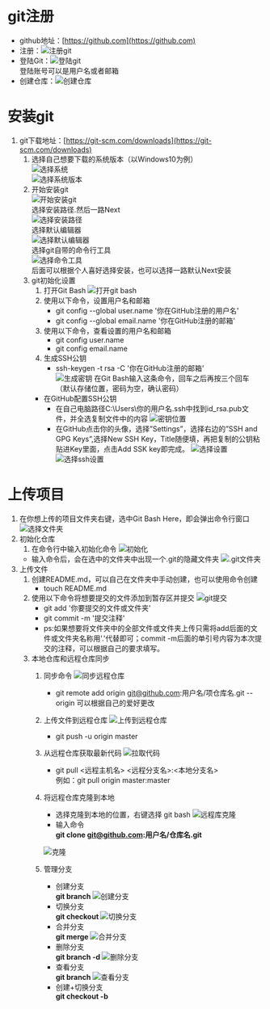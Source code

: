 # git注册
- github地址：[https://github.com](https://github.com)</br>
- 注册：![注册git](http://m.qpic.cn/psb?/V10sTJNc3PWHJb/T7*V*FHBvCc41j78iIIkSL3JiYUus.KKDSRfR0zJUwc!/b/dAgBAAAAAAAA&bo=EgT4AwAAAAADB88!&rf=viewer_4)</br>
- 登陆Git：![登陆git](http://m.qpic.cn/psb?/V10sTJNc3PWHJb/OI3QbH.8ZQeoRkXQckymk8HDfnofR.9EJ.8bnw9Sd3Q!/b/dDYBAAAAAAAA&bo=ggPMAwAAAAADB2w!&rf=viewer_4)</br>
登陆账号可以是用户名或者邮箱</br>
- 创建仓库：![创建仓库](http://m.qpic.cn/psb?/V10sTJNc3PWHJb/5D7bo1zbj9gMmdLtkSswbdOK*ARC6c2R0UVcvLAVVaE!/b/dFYAAAAAAAAA&bo=cAg4BAAAAAADB2Y!&rf=viewer_4)</br>

# 安装git
1. git下载地址：[https://git-scm.com/downloads](https://git-scm.com/downloads)</br>
	1. 选择自己想要下载的系统版本（以Windows10为例）</br>
	![选择系统](http://m.qpic.cn/psb?/V10sTJNc3PWHJb/LAo0q99xYIJXPjlKweXZpiZ*2r1BnuTNHffGOrJ7Myw!/b/dEUBAAAAAAAA&bo=pAeQAgAAAAADBxM!&rf=viewer_4)</br>
	![选择系统版本](http://m.qpic.cn/psb?/V10sTJNc3PWHJb/9gpMQf6tDz0G*o4heIZunvv1oJXXH7hNad0MpfGrWIU!/b/dDUBAAAAAAAA&bo=awc4BAAAAAADB3I!&rf=viewer_4)</br>
	2. 开始安装git</br>
	![开始安装git](http://m.qpic.cn/psb?/V10sTJNc3PWHJb/iavaZ0qXQuwGwT*.wD3fYU2GGxIKwHlfPQhijJcZrek!/b/dAgBAAAAAAAA&bo=WgQ4AwAAAAADB0c!&rf=viewer_4)</br>
	选择安装路径.然后一路Next</br>
	![选择安装路径](http://m.qpic.cn/psb?/V10sTJNc3PWHJb/lxY4vpYepbWsLSGgNAfN5Lu0DtoLP9jBORXGrFYZK9I!/b/dDYBAAAAAAAA&bo=GARAAwAAAAADJ10!&rf=viewer_4)</br>
	选择默认编辑器</br>
	![选择默认编辑器](http://m.qpic.cn/psb?/V10sTJNc3PWHJb/VK9VPefnXipc5J.JRxnY7RDQOzHZB.IZ0B4838pDOCE!/b/dDQBAAAAAAAA&bo=JgQ0AwAAAAADJxc!&rf=viewer_4)</br>
	选择git自带的命令行工具</br>
	![选择命令工具](http://m.qpic.cn/psb?/V10sTJNc3PWHJb/av1j6DwcB*r3ghbc.PscqP5J8DYsedi7x0B9leT2ZdU!/b/dDYBAAAAAAAA&bo=HAQyAwAAAAADNzs!&rf=viewer_4)</br>
	后面可以根据个人喜好选择安装，也可以选择一路默认Next安装</br>
	3. git初始化设置
		1. 打开Git Bash 
		![打开git bash](http://m.qpic.cn/psb?/V10sTJNc3PWHJb/aC2K5OG1Wc7ULRX*0KTITQ3OtIxN39lyztWMI4UdLIA!/b/dDUBAAAAAAAA&bo=YgIYBQAAAAADB18!&rf=viewer_4)
		2. 使用以下命令，设置用户名和邮箱
			- git config --global user.name '你在GitHub注册的用户名'
			- git config --global email.name '你在GitHub注册的邮箱'
		3. 使用以下命令，查看设置的用户名和邮箱
			- git config user.name
			- git config email.name
		4. 生成SSH公钥
			- ssh-keygen -t rsa -C '你在GitHub注册的邮箱'</br>
			![生成密钥](http://m.qpic.cn/psb?/V10sTJNc3PWHJb/1SBDdnO66oNM1*RhDRceHEpb0lVgF88Itytj1Oq8x.k!/b/dDYBAAAAAAAA&bo=ngV4AwAAAAADR4I!&rf=viewer_4)
	在Git Bash输入这条命令，回车之后再按三个回车（默认存储位置，密码为空，确认密码）
		- 在GitHub配置SSH公钥 
			- 在自己电脑路径C:\Users\你的用户名\.ssh中找到id_rsa.pub文件，并全选复制文件中的内容
			![密钥位置](http://m.qpic.cn/psb?/V10sTJNc3PWHJb/fYln4EdDQE7OQoFFHVvFL*2pst1f3FQGgznMgIWA.hY!/b/dDQBAAAAAAAA&bo=TgfcAQAAAAADB7Y!&rf=viewer_4)
			- 在GitHub点击你的头像，选择”Settings”，选择右边的”SSH and GPG Keys”,选择New SSH Key，Title随便填，再把复制的公钥粘贴进Key里面，点击Add SSK key即完成。
			![选择设置](http://m.qpic.cn/psb?/V10sTJNc3PWHJb/FLeNXZaJplO6fySqpIgOOfbp3sY3QNJ7MNSeXfQChMM!/b/dDIBAAAAAAAA&bo=Vgh4AwAAAAADR0c!&rf=viewer_4)
			![选择ssh设置](http://m.qpic.cn/psb?/V10sTJNc3PWHJb/74kbQSYt87hacxK7qswrxKIna26p9KhiOJG4nzxKQbg!/b/dFUAAAAAAAAA&bo=ognOAwAAAAADRwQ!&rf=viewer_4)
			
# 上传项目
1. 在你想上传的项目文件夹右键，选中Git Bash Here，即会弹出命令行窗口
	![选择文件夹](http://m.qpic.cn/psb?/V10sTJNc3PWHJb/8aq4Xn2aW1GFi5weH1*8DSfh*eyH*XvW56yq0c1GQ3A!/b/dDABAAAAAAAA&bo=VgdCAgAAAAADBzM!&rf=viewer_4)
2. 初始化仓库
	1. 在命令行中输入初始化命令
	![初始化](http://m.qpic.cn/psb?/V10sTJNc3PWHJb/dW2pIo7wtsKJR15SWa2XvHjRNIX1fJhTCyHxewsUZUE!/b/dDQBAAAAAAAA&bo=aAOcAAAAAAADF8U!&rf=viewer_4)
	- 输入命令后，会在选中的文件夹中出现一个.git的隐藏文件夹
	![.git文件夹](http://m.qpic.cn/psb?/V10sTJNc3PWHJb/j.ad3uFmfXoMD1N37sac6upu8IPioCmeC**t*Xi8UKM!/b/dDUBAAAAAAAA&bo=jAaeAQAAAAADBzc!&rf=viewer_4)
3. 上传文件
	1. 创建README.md，可以自己在文件夹中手动创建，也可以使用命令创建
		- touch README.md
	2. 使用以下命令将想要提交的文件添加到暂存区并提交
		![git提交](http://m.qpic.cn/psb?/V10sTJNc3PWHJb/VjwirsG9VpZHcyrXYrdWaAiueKN8h9W6KPGb2aSUhvU!/b/dDABAAAAAAAA&bo=HgNSAAAAAAADB20!&rf=viewer_4)
		- git add '你要提交的文件或文件夹'
		- git commit -m '提交注释'
		- ps:如果想要将文件夹中的全部文件或文件夹上传只需将add后面的文件或文件夹名称用'.'代替即可；commit -m后面的单引号内容为本次提交的注释，可以根据自己的要求填写。 
	3. 本地仓库和远程仓库同步
		1. 同步命令
			![同步远程仓库](http://m.qpic.cn/psb?/V10sTJNc3PWHJb/g4x428xGTA1DXal6uHAJ.JnDz*EAjVNGQBQ53Qo8NeE!/b/dDYBAAAAAAAA&bo=2gQuAAAAAAADF8I!&rf=viewer_4)
			- git remote add origin git@github.com:用户名/项仓库名.git --origin 可以根据自己的爱好更改
		2. 上传文件到远程仓库
			![上传到远程仓库](http://m.qpic.cn/psb?/V10sTJNc3PWHJb/0jCks7VIFawdSGyqqGuH1rMI6.Muvr15XPi6D43ygRs!/b/dDUBAAAAAAAA&bo=9AP2AAAAAAADNxM!&rf=viewer_4)
			- git push -u origin master
		3. 从远程仓库获取最新代码
			![拉取代码](http://m.qpic.cn/psb?/V10sTJNc3PWHJb/Nb55.CtpIptD.z3WBU1gnQpXd8uipR1imMcUQzgFZhE!/b/dDEBAAAAAAAA&bo=LAQkAQAAAAADNx8!&rf=viewer_4)
			- git pull <远程主机名> <远程分支名>:<本地分支名></br>
			  例如：git pull origin master:master
			  
		4. 将远程仓库克隆到本地
			- 选择克隆到本地的位置，右键选择 git bash 
			![远程库克隆](http://m.qpic.cn/psb?/V10sTJNc3PWHJb/WyQ3jnMI6cSCyZOdXffpI3YBNvpAcC.JsqJKF72*4VQ!/b/dDQBAAAAAAAA&bo=mAP0AgAAAAADB08!&rf=viewer_4)
			- 输入命令 </br>
			 **git clone git@github.com:用户名/仓库名.git**
			
			![克隆](http://m.qpic.cn/psb?/V10sTJNc3PWHJb/hwcMRNMGQKv4xnNYWNPJWrr1P3.6Wyx12RH*0eNrZnY!/b/dDYBAAAAAAAA&bo=KgT0AAAAAAADB*g!&rf=viewer_4)
		5. 管理分支
			- 创建分支</br>
				**git branch <name>**
				![创建分支](http://m.qpic.cn/psb?/V10sTJNc3PWHJb/TMX5hRL9auWyLg2mWgCD7jQsteMArugWLn5dsawIIc0!/b/dDcBAAAAAAAA&bo=cgKSAAAAAAADB8A!&rf=viewer_4)
			- 切换分支</br>
				**git checkout <name>**
				![切换分支](http://m.qpic.cn/psb?/V10sTJNc3PWHJb/kDqHprOM1z2GVzzmoixQBrl60.V7YDbxsNec3zaMvqg!/b/dDYBAAAAAAAA&bo=8gKuAAAAAAADB3w!&rf=viewer_4)
			- 合并分支</br>
				**git merge <name>**
				![合并分支](http://m.qpic.cn/psb?/V10sTJNc3PWHJb/wKVdDf3kGEky4MXFpfqWPDsVChkrqpOyav54*53oKIc!/b/dEYBAAAAAAAA&bo=jgK2AAAAAAADBxg!&rf=viewer_4)
			- 删除分支</br>
				**git branch -d <name>**
				![删除分支](http://m.qpic.cn/psb?/V10sTJNc3PWHJb/avm6ngZ6O.FQdMzOWbRRGsivu1hBL8n4XGNyrTdZEqQ!/b/dDQBAAAAAAAA&bo=4gJ8AAAAAAADF64!&rf=viewer_4)
			- 查看分支</br>
				**git branch**
				![查看分支](http://m.qpic.cn/psb?/V10sTJNc3PWHJb/TMX5hRL9auWyLg2mWgCD7jQsteMArugWLn5dsawIIc0!/b/dDcBAAAAAAAA&bo=cgKSAAAAAAADF9A!&rf=viewer_4)
			- 创建+切换分支</br>
				**git checkout -b <name>**